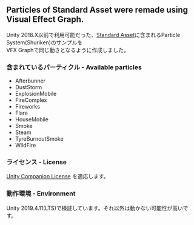 ## Particles of Standard Asset were remade using Visual Effect Graph.

Unity 2018.X以前で利用可能だった、[Standard Asset]()に含まれるParticle System(Shuriken)のサンプルを  
VFX Graphで同じ動きとなるように作成しました。

### 含まれているパーティクル - Available particles

 * Afterbunner
 * DustStorm
 * ExplosionMobile
 * FireComplex
 * Fireworks
 * Flare
 * HouseMobile
 * Smoke
 * Steam
 * TyreBurnoutSmoke
 * WildFire

### ライセンス - License
[Unity Companion License](https://unity3d.com/jp/legal/licenses/Unity_Companion_License) を適応します。

### 動作環境 - Environment
Unity 2019.4.11(LTS)で検証しています。それ以外は動かない可能性が高いです。